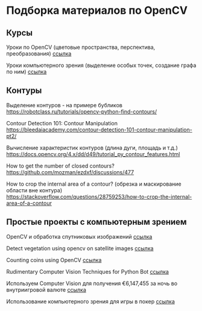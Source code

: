 
# Подборка материалов по OpenCV

## Курсы
 
Уроки по OpenCV (цветовые пространства, перспектива, преобразования)
[ссылка](https://www.freedomvc.com/index.php/author/admin/page/2/)

Уроки компьютерного зрения (выделение особых точек, создание графа по ним)
[ссылка](https://habr.com/ru/articles/688316/)

## Контуры

Выделение контуров - на примере бубликов
https://robotclass.ru/tutorials/opencv-python-find-contours/

Contour Detection 101: Contour Manipulation 
https://bleedaiacademy.com/contour-detection-101-contour-manipulation-pt2/

Вычисление характеристик контуров (длина дуги, площадь и т.д.)
https://docs.opencv.org/4.x/dd/d49/tutorial_py_contour_features.html

How to get the number of closed contours?
https://github.com/mozman/ezdxf/discussions/477

How to crop the internal area of a contour?
(обрезка и маскирование области вне контура)
https://stackoverflow.com/questions/28759253/how-to-crop-the-internal-area-of-a-contour

## Простые проекты с компьютерным зрением

OpenCV и обработка спутниковых изображений [ссылка](https://mikitabelikau.wordpress.com/2017/07/09/use-open-cv-for-satellite-images/)

Detect vegetation using opencv on satellite images [ссылка](https://stackoverflow.com/questions/69000503/detect-vegetation-using-opencv-on-satellite-images)

Counting coins using OpenCV [ссылка](https://stackoverflow.com/questions/58794362/counting-coins-using-opencv)

Rudimentary Computer Vision Techniques for Python Bot [ссылка](https://stackoverflow.com/questions/15685894/rudimentary-computer-vision-techniques-for-python-bot)

Используем Computer Vision для получения €6,147,455 за ночь во внутриигровой валюте  [ссылка](https://habr.com/ru/articles/708618)

Использование компьютерного зрения для игры в покер [ссылка](https://habr.com/ru/articles/736190)
